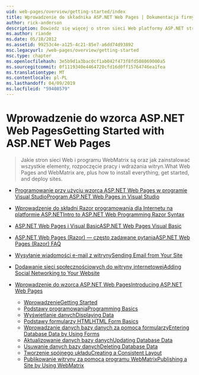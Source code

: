 ```yaml
---
uid: web-pages/overview/getting-started/index
title: Wprowadzenie do składnika ASP.NET Web Pages | Dokumentacja firmy Microsoft
author: rick-anderson
description: Dowiedz się więcej o stron sieci Web platformy ASP.NET strony sieci Web ASP.NET i Nowa składnia Razor oferują szybki, przystępny i nieskomplikowany sposób łączenia kodu serwera z HTML t...
ms.author: riande
ms.date: 05/18/2012
ms.assetid: 99253c4e-a125-4c21-85e7-a6dd74d93892
msc.legacyurl: /web-pages/overview/getting-started
msc.type: chapter
ms.openlocfilehash: 3e5b9d1a3bac0cf1ab042f473f8fd508069000a5
ms.sourcegitcommit: 0f1119340e4464720cfd16d0ff15764746ea1fea
ms.translationtype: MT
ms.contentlocale: pl-PL
ms.lasthandoff: 04/09/2019
ms.locfileid: "59408579"
---
```

# <a name="getting-started-with-aspnet-web-pages"></a><span data-ttu-id="2f3cf-103">Wprowadzenie do wzorca ASP.NET Web Pages</span><span class="sxs-lookup"><span data-stu-id="2f3cf-103">Getting Started with ASP.NET Web Pages</span></span>

> <span data-ttu-id="2f3cf-104">Jakie stron sieci Web i programu WebMatrix są oraz jak zainstalować wszystkie elementy, rozpoczęcie pracy i wdrażania witryn.</span><span class="sxs-lookup"><span data-stu-id="2f3cf-104">What Web Pages and WebMatrix are, plus how to install everything, get started, and deploy sites.</span></span>


- [<span data-ttu-id="2f3cf-105">Programowanie przy użyciu wzorca ASP.NET Web Pages w programie Visual Studio</span><span class="sxs-lookup"><span data-stu-id="2f3cf-105">Program ASP.NET Web Pages in Visual Studio</span></span>](program-asp-net-web-pages-in-visual-studio.md)
- [<span data-ttu-id="2f3cf-106">Wprowadzenie do składni Razor programowania dla Internetu na platformie ASP.NET</span><span class="sxs-lookup"><span data-stu-id="2f3cf-106">Intro to ASP.NET Web Programming Razor Syntax</span></span>](introducing-razor-syntax-c.md)
- [<span data-ttu-id="2f3cf-107">ASP.NET Web Pages i Visual Basic</span><span class="sxs-lookup"><span data-stu-id="2f3cf-107">ASP.NET Web Pages Visual Basic</span></span>](introducing-razor-syntax-vb.md)
- [<span data-ttu-id="2f3cf-108">ASP.NET Web Pages (Razor) — często zadawane pytania</span><span class="sxs-lookup"><span data-stu-id="2f3cf-108">ASP.NET Web Pages (Razor) FAQ</span></span>](aspnet-web-pages-razor-faq.md)
- [<span data-ttu-id="2f3cf-109">Wysyłanie wiadomości e-mail z witryny</span><span class="sxs-lookup"><span data-stu-id="2f3cf-109">Sending Email from Your Site</span></span>](11-adding-email-to-your-web-site.md)
- [<span data-ttu-id="2f3cf-110">Dodawanie sieci społecznościowych do witryny internetowej</span><span class="sxs-lookup"><span data-stu-id="2f3cf-110">Adding Social Networking to Your Website</span></span>](13-adding-social-networking-to-your-web-site.md)
- [<span data-ttu-id="2f3cf-111">Wprowadzenie do wzorca ASP.NET Web Pages</span><span class="sxs-lookup"><span data-stu-id="2f3cf-111">Introducing ASP.NET Web Pages</span></span>](introducing-aspnet-web-pages-2/index.md)

    - [<span data-ttu-id="2f3cf-112">Wprowadzenie</span><span class="sxs-lookup"><span data-stu-id="2f3cf-112">Getting Started</span></span>](introducing-aspnet-web-pages-2/getting-started.md)
    - [<span data-ttu-id="2f3cf-113">Podstawy programowania</span><span class="sxs-lookup"><span data-stu-id="2f3cf-113">Programming Basics</span></span>](introducing-aspnet-web-pages-2/intro-to-web-pages-programming.md)
    - [<span data-ttu-id="2f3cf-114">Wyświetlanie danych</span><span class="sxs-lookup"><span data-stu-id="2f3cf-114">Displaying Data</span></span>](introducing-aspnet-web-pages-2/displaying-data.md)
    - [<span data-ttu-id="2f3cf-115">Podstawy formularzy HTML</span><span class="sxs-lookup"><span data-stu-id="2f3cf-115">HTML Form Basics</span></span>](introducing-aspnet-web-pages-2/form-basics.md)
    - [<span data-ttu-id="2f3cf-116">Wprowadzanie danych bazy danych za pomocą formularzy</span><span class="sxs-lookup"><span data-stu-id="2f3cf-116">Entering Database Data by Using Forms</span></span>](introducing-aspnet-web-pages-2/entering-data.md)
    - [<span data-ttu-id="2f3cf-117">Aktualizowanie danych bazy danych</span><span class="sxs-lookup"><span data-stu-id="2f3cf-117">Updating Database Data</span></span>](introducing-aspnet-web-pages-2/updating-data.md)
    - [<span data-ttu-id="2f3cf-118">Usuwanie danych bazy danych</span><span class="sxs-lookup"><span data-stu-id="2f3cf-118">Deleting Database Data</span></span>](introducing-aspnet-web-pages-2/deleting-data.md)
    - [<span data-ttu-id="2f3cf-119">Tworzenie spójnego układu</span><span class="sxs-lookup"><span data-stu-id="2f3cf-119">Creating a Consistent Layout</span></span>](introducing-aspnet-web-pages-2/layouts.md)
    - [<span data-ttu-id="2f3cf-120">Publikowanie witryny za pomocą programu WebMatrix</span><span class="sxs-lookup"><span data-stu-id="2f3cf-120">Publishing a Site by Using WebMatrix</span></span>](introducing-aspnet-web-pages-2/publishing.md)
